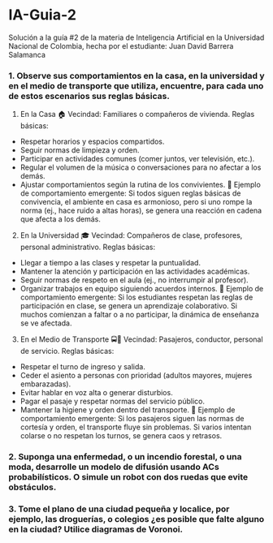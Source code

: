 # IA-Guia-2
Solución a la guía #2 de la materia de Inteligencia Artificial en la Universidad Nacional de Colombia, hecha por el estudiante: Juan David Barrera Salamanca
### 1. Observe sus comportamientos en la casa, en la universidad y en el medio de transporte que utiliza, encuentre, para cada uno de estos escenarios sus reglas básicas.
1. En la Casa 🏠
Vecindad: Familiares o compañeros de vivienda.
Reglas básicas:

- Respetar horarios y espacios compartidos.
- Seguir normas de limpieza y orden.
- Participar en actividades comunes (comer juntos, ver televisión, etc.).
- Regular el volumen de la música o conversaciones para no afectar a los demás.
- Ajustar comportamientos según la rutina de los convivientes.
📌 Ejemplo de comportamiento emergente: Si todos siguen reglas básicas de convivencia, el ambiente en casa es armonioso, pero si uno rompe la norma (ej., hace ruido a altas horas), se genera una reacción en cadena que afecta a los demás.

2. En la Universidad 🎓
Vecindad: Compañeros de clase, profesores, personal administrativo.
Reglas básicas:

- Llegar a tiempo a las clases y respetar la puntualidad.
- Mantener la atención y participación en las actividades académicas.
- Seguir normas de respeto en el aula (ej., no interrumpir al profesor).
- Organizar trabajos en equipo siguiendo acuerdos internos.
📌 Ejemplo de comportamiento emergente: Si los estudiantes respetan las reglas de participación en clase, se genera un aprendizaje colaborativo. Si muchos comienzan a faltar o a no participar, la dinámica de enseñanza se ve afectada.

3. En el Medio de Transporte 🚍🚆
Vecindad: Pasajeros, conductor, personal de servicio.
Reglas básicas:

- Respetar el turno de ingreso y salida.
- Ceder el asiento a personas con prioridad (adultos mayores, mujeres embarazadas).
- Evitar hablar en voz alta o generar disturbios.
- Pagar el pasaje y respetar normas del servicio público.
- Mantener la higiene y orden dentro del transporte.
📌 Ejemplo de comportamiento emergente: Si los pasajeros siguen las normas de cortesía y orden, el transporte fluye sin problemas. Si varios intentan colarse o no respetan los turnos, se genera caos y retrasos.
### 2. Suponga una enfermedad, o un incendio forestal, o una moda, desarrolle un modelo de difusión usando ACs probabilísticos. O simule un robot con dos ruedas que evite obstáculos.
### 3. Tome el plano de una ciudad pequeña y localice, por ejemplo, las droguerías, o colegios ¿es posible que falte alguno en la ciudad? Utilice diagramas de Voronoi.

